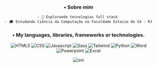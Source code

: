 
  <div align="center">
    <h3>• Sobre mim</h3>
    
    - 🤔 Explorando tecnologias full stack 
    - 🎓 Estudando Ciência da Computação na Faculdade Estacio de Sá - RJ
    
  </div>

<div align="center">
  <h3>• My languages, libraries, frameworks or technologies.</h3>
  
  ![HTML5](https://img.shields.io/badge/HTML5-E34F26?style=for-the-badge&logo=html5&logoColor=white)
  ![CSS](https://img.shields.io/badge/CSS3-1572B6?style=for-the-badge&logo=css3&logoColor=white)
  ![Javascript](https://img.shields.io/badge/JavaScript-323330?style=for-the-badge&logo=javascript&logoColor=F7DF1E)
  ![Sass](https://img.shields.io/badge/Sass-CC6699?style=for-the-badge&logo=sass&logoColor=white)
  ![Tailwind](https://img.shields.io/badge/Tailwind_CSS-38B2AC?style=for-the-badge&logo=tailwind-css&logoColor=white)
  ![Python](https://img.shields.io/badge/Python-3776AB?style=for-the-badge&logo=python&logoColor=white)
  ![Word](https://img.shields.io/badge/Microsoft_Word-2B579A?style=for-the-badge&logo=microsoft-word&logoColor=white)
  ![Powerpoint](https://img.shields.io/badge/Microsoft_PowerPoint-B7472A?style=for-the-badge&logo=microsoft-powerpoint&logoColor=white)
  ![Excel](https://img.shields.io/badge/Microsoft_Excel-217346?style=for-the-badge&logo=microsoft-excel&logoColor=white)
</div>

<div align="center">
    <img src="https://github-readme-stats.vercel.app/api/top-langs?username=LucasGervasoni&show_icons=true&locale=en&layout=compact&theme=dracula" alt="ovi" />
</div>



